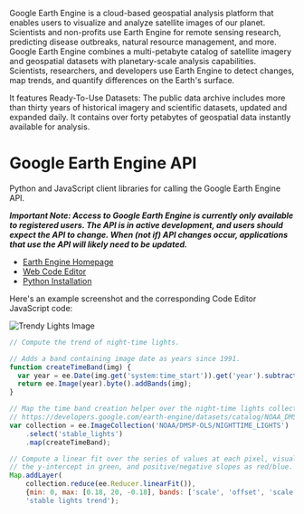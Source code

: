 
Google Earth Engine is a cloud-based geospatial analysis platform that enables users to visualize and analyze satellite images of our planet. Scientists and non-profits use Earth Engine for remote sensing research, predicting disease outbreaks, natural resource management, and more.
Google Earth Engine combines a multi-petabyte catalog of satellite imagery and geospatial datasets with planetary-scale analysis capabilities. Scientists, researchers, and developers use Earth Engine to detect changes, map trends, and quantify differences on the Earth's surface.

It features Ready-To-Use Datasets:
The public data archive includes more than thirty years of historical imagery and scientific datasets, updated and expanded daily. It contains over forty petabytes of geospatial data instantly available for analysis.

Google Earth Engine API
=======================

Python and JavaScript client libraries for calling the Google Earth Engine API.

_**Important Note: Access to Google Earth Engine is currently only available to
registered users. The API is in active development, and users should expect the
API to change.  When (not if) API changes occur, applications that use the API
will likely need to be updated.**_

-   [Earth Engine Homepage](https://earthengine.google.com/)
-   [Web Code Editor](https://code.earthengine.google.com/)
-   [Python
    Installation](https://developers.google.com/earth-engine/python_install)

Here's an example screenshot and the corresponding Code Editor JavaScript code:

![Trendy Lights Image](https://raw.github.com/google/earthengine-api/master/trendy-lights.png)

```javascript
// Compute the trend of night-time lights.

// Adds a band containing image date as years since 1991.
function createTimeBand(img) {
  var year = ee.Date(img.get('system:time_start')).get('year').subtract(1991);
  return ee.Image(year).byte().addBands(img);
}

// Map the time band creation helper over the night-time lights collection.
// https://developers.google.com/earth-engine/datasets/catalog/NOAA_DMSP-OLS_NIGHTTIME_LIGHTS
var collection = ee.ImageCollection('NOAA/DMSP-OLS/NIGHTTIME_LIGHTS')
    .select('stable_lights')
    .map(createTimeBand);

// Compute a linear fit over the series of values at each pixel, visualizing
// the y-intercept in green, and positive/negative slopes as red/blue.
Map.addLayer(
    collection.reduce(ee.Reducer.linearFit()),
    {min: 0, max: [0.18, 20, -0.18], bands: ['scale', 'offset', 'scale']},
    'stable lights trend');
```
